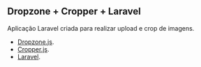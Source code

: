 ## Dropzone + Cropper + Laravel

Aplicação Laravel criada para realizar upload e crop de imagens.

- [Dropzone.js](https://www.dropzonejs.com/).
- [Cropper.js](https://fengyuanchen.github.io/cropper/).
- [Laravel](https://laravel.com).


